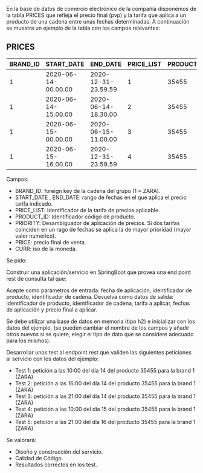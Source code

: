 En la base de datos de comercio electrónico de la compañía disponemos de la tabla PRICES que refleja el precio final (pvp) 
y la tarifa que aplica a un producto de una cadena entre unas fechas determinadas. A continuación se muestra un ejemplo 
de la tabla con los campos relevantes:

PRICES
-------

 | BRAND_ID | START_DATE            | END_DATE                | PRICE_LIST | PRODUCT_ID | PRIORITY | PRICE | CURR | 
 | -------- | --------------------- | ----------------------- | ---------- | ---------- | -------- | ----- | ---- | 
 | 1        | 2020-06-14-00.00.00   | 2020-12-31-23.59.59     | 1          | 35455      | 0        | 35.50 | EUR  |
 | 1        | 2020-06-14-15.00.00   | 2020-06-14-18.30.00     | 2          | 35455      | 1        | 25.45 | EUR  | 
 | 1        | 2020-06-15-00.00.00   | 2020-06-15-11.00.00     | 3          | 35455      | 1        | 30.50 | EUR  | 
 | 1        | 2020-06-15-16.00.00   | 2020-12-31-23.59.59     | 4          | 35455      | 1        | 38.95 | EUR  | 

Campos:

- BRAND_ID: foreign key de la cadena del grupo (1 = ZARA).
- START_DATE , END_DATE: rango de fechas en el que aplica el precio tarifa indicado.
- PRICE_LIST: Identificador de la tarifa de precios aplicable.
- PRODUCT_ID: Identificador código de producto.
- PRIORITY: Desambiguador de aplicación de precios. Si dos tarifas coinciden en un rago de fechas se aplica la de mayor prioridad (mayor valor numérico).
- PRICE: precio final de venta.
- CURR: iso de la moneda.

Se pide:

Construir una aplicación/servicio en SpringBoot que provea una end point rest de consulta  tal que:

Acepte como parámetros de entrada: fecha de aplicación, identificador de producto, identificador de cadena.
Devuelva como datos de salida: identificador de producto, identificador de cadena, tarifa a aplicar, fechas de aplicación y precio final a aplicar.

Se debe utilizar una base de datos en memoria (tipo h2) e inicializar con los datos del ejemplo, (se pueden cambiar el nombre de los campos y añadir otros nuevos si se quiere, elegir el tipo de dato que se considere adecuado para los mismos).

Desarrollar unos test al endpoint rest que  validen las siguientes peticiones al servicio con los datos del ejemplo:

- Test 1: petición a las 10:00 del día 14 del producto 35455   para la brand 1 (ZARA)
- Test 2: petición a las 16:00 del día 14 del producto 35455   para la brand 1 (ZARA)
- Test 3: petición a las 21:00 del día 14 del producto 35455   para la brand 1 (ZARA)
- Test 4: petición a las 10:00 del día 15 del producto 35455   para la brand 1 (ZARA)
- Test 5: petición a las 21:00 del día 16 del producto 35455   para la brand 1 (ZARA)


Se valorará:
- Diseño y construcción del servicio.
- Calidad de Código.
- Resultados correctos en los test.
